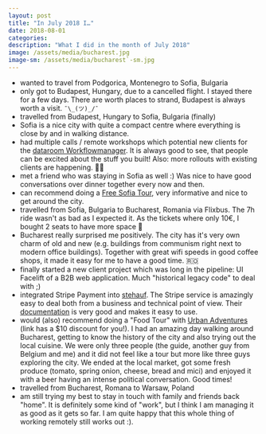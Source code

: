 ```yaml
---
layout: post
title: "In July 2018 I…"
date: 2018-08-01
categories:
description: "What I did in the month of July 2018"
image: /assets/media/bucharest.jpg
image-sm: /assets/media/bucharest`-sm.jpg
---
```

- wanted to travel from Podgorica, Montenegro to Sofia, Bulgaria
- only got to Budapest, Hungary, due to a cancelled flight. I stayed there for a few days. There are worth places to strand, Budapest is always worth a visit. `¯\_(ツ)_/¯`
- travelled from Budapest, Hungary  to Sofia, Bulgaria (finally)
- Sofia is a nice city with quite a compact centre where everything is close by and in walking distance.
- had multiple calls / remote workshops which potential new clients for the [dataroom Workflowmanager](https://wfm.data-room.de/en). It is always good to see, that people can be excited about the stuff you built! Also: more rollouts with existing clients are happening. 💪🏽
- met a friend who was staying in Sofia as well :) Was nice to have good conversations over dinner together every now and then.
- can recommend doing a [Free Sofia Tour](https://freesofiatour.com/), very informative and nice to get around the city.
- travelled from Sofia, Bulgaria to Bucharest, Romania via Flixbus. The 7h ride wasn't as bad as I expected it. As the tickets where only 10€, I bought 2 seats to have more space 😬
- Bucharest really surprised me positively. The city has it's very own charm of old and new (e.g. buildings from communism right next to modern office buildings). Together with great wifi speeds in good coffee shops, it made it easy for me to have a good time. 🇷🇴
- finally started a new client project which was long in the pipeline: UI Facelift of a B2B web application. Much "historical legacy code" to deal with ;) 
- integrated Stripe Payment into [stehauf](https://www.stehauf.io). The Stripe service is amazingly easy to deal both from a business and technical point of view. Their [documentation](https://stripe.com/docs) is very good and makes it easy to use.
- would (also) recommend doing a "Food Tour" with [Urban Adventures](https://www.urbanadventures.com/friends/JKFRIEND425936) (link has a $10 discount for you!). I had an amazing day walking around Bucharest, getting to know the history of the city and also trying out the local cuisine. We were only three people (the guide, another guy from Belgium and me) and it did not feel like a tour but more like three guys exploring the city. We ended at the local market, got some fresh produce (tomato, spring onion, cheese, bread and mici) and enjoyed it with a beer having an intense political conversation. Good times!
- travelled from Bucharest, Romana to Warsaw, Poland
- am still trying my best to stay in touch with family and friends back "home". It is definitely some kind of "work", but I think I am managing it as good as it gets so far. I am quite happy that this whole thing of working remotely still works out :). 
